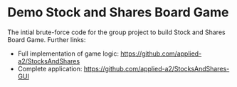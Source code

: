 # Demo Stock and Shares Board Game

The intial brute-force code for the group project to build Stock and Shares Board Game.
Further links:
- Full implementation of game logic: https://github.com/applied-a2/StocksAndShares
- Complete application: https://github.com/applied-a2/StocksAndShares-GUI

